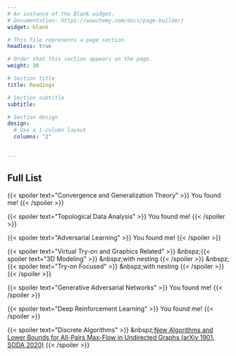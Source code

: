 ```yaml
---
# An instance of the Blank widget.
# Documentation: https://wowchemy.com/docs/page-builder/
widget: blank

# This file represents a page section.
headless: true

# Order that this section appears on the page.
weight: 30

# Section title
title: Readings

# Section subtitle
subtitle:

# Section design
design:
  # Use a 1-column layout
  columns: "2"
  

---
```


## Full List

{{< spoiler text="Convergence and Generalization Theory" >}}
You found me!
{{< /spoiler >}}

{{< spoiler text="Topological Data Analysis" >}}
You found me!
{{< /spoiler >}}

{{< spoiler text="Adversarial Learning" >}}
You found me!
{{< /spoiler >}}

{{< spoiler text="Virtual Try-on and Graphics Related" >}}
&nbspz;{{< spoiler text="3D Modeling" >}}
&nbspz;with nesting
{{< /spoiler >}}
&nbspz;{{< spoiler text="Try-on Focused" >}}
&nbspz;with nesting
{{< /spoiler >}}
{{< /spoiler >}}

{{< spoiler text="Generative Adversarial Networks" >}}
You found me!
{{< /spoiler >}}

{{< spoiler text="Deep Reinforcement Learning" >}}
You found me!
{{< /spoiler >}}

{{< spoiler text="Discrete Algorithms" >}}
&nbspz;[New Algorithms and Lower Bounds for All-Pairs Max-Flow in Undirected Graphs (arXiv 1901, SODA 2020)](https://epubs.siam.org/doi/abs/10.1137/1.9781611975994.4)
{{< /spoiler >}}

